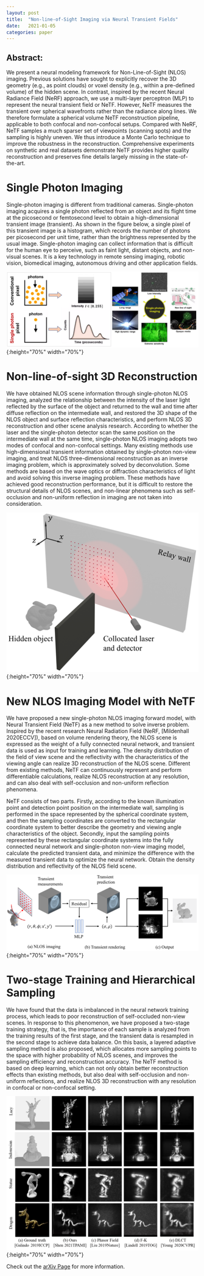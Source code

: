 ```yaml
---
layout: post
title:  "Non-line-of-Sight Imaging via Neural Transient Fields"
date:   2021-01-05
categories: paper
---
```

## Abstract:
We present a neural modeling framework for Non-Line-of-Sight (NLOS) imaging. Previous solutions have sought to explicitly recover the 3D geometry (e.g., as point clouds) or voxel density (e.g., within a pre-defined volume) of the hidden scene. In contrast, inspired by the recent Neural Radiance Field (NeRF) approach, we use a multi-layer perceptron (MLP) to represent the neural transient field or NeTF. However, NeTF measures the transient over spherical wavefronts rather than the radiance along lines. We therefore formulate a spherical volume NeTF reconstruction pipeline, applicable to both confocal and non-confocal setups. Compared with NeRF, NeTF samples a much sparser set of viewpoints (scanning spots) and the sampling is highly uneven. We thus introduce a Monte Carlo technique to improve the robustness in the reconstruction. Comprehensive experiments on synthetic and real datasets demonstrate NeTF provides higher quality reconstruction and preserves fine details largely missing in the state-of-the-art.

# Single Photon Imaging
Single-photon imaging is different from traditional cameras. Single-photon imaging acquires a single photon reflected from an object and its flight time at the picosecond or femtosecond level to obtain a high-dimensional transient image (transient). As shown in the figure below, a single pixel of this transient image is a histogram, which records the number of photons per picosecond per unit time, rather than the brightness represented by the usual image. Single-photon imaging can collect information that is difficult for the human eye to perceive, such as faint light, distant objects, and non-visual scenes. It is a key technology in remote sensing imaging, robotic vision, biomedical imaging, autonomous driving and other application fields.

![a](/NeTF_images/1.png "Single photon imaging and its application"){:height="70%" width="70%"}

# Non-line-of-sight 3D Reconstruction
We have obtained NLOS scene information through single-photon NLOS imaging, analyzed the relationship between the intensity of the laser light reflected by the surface of the object and returned to the wall and time after diffuse reflection on the intermediate wall, and restored the 3D shape of the NLOS object and surface reflection characteristics, and perform NLOS 3D reconstruction and other scene analysis research. According to whether the laser and the single-photon detector scan the same position on the intermediate wall at the same time, single-photon NLOS imaging adopts two modes of confocal and non-confocal settings. Many existing methods use high-dimensional transient information obtained by single-photon non-view imaging, and treat NLOS three-dimensional reconstruction as an inverse imaging problem, which is approximately solved by deconvolution. Some methods are based on the wave optics or diffraction characteristics of light and avoid solving this inverse imaging problem. These methods have achieved good reconstruction performance, but it is difficult to restore the structural details of NLOS scenes, and non-linear phenomena such as self-occlusion and non-uniform reflection in imaging are not taken into consideration.

![b](/NeTF_images/2.png "Single-photon NLOS imaging confocal setting. The laser scanning point and the single photon detector detecting point are at the same position on the wall"){:height="70%" width="70%"}

# New NLOS Imaging Model with NeTF
We have proposed a new single-photon NLOS imaging forward model, with Neural Transient Field (NeTF) as a new method to solve inverse problem. Inspired by the recent research Neural Radiation Field (NeRF, [Mildenhall 2020ECCV]), based on volume rendering theory, the NLOS scene is expressed as the weight of a fully connected neural network, and transient data is used as input for training and learning. The density distribution of the field of view scene and the reflectivity with the characteristics of the viewing angle can realize 3D reconstruction of the NLOS scene. Different from existing methods, NeTF can continuously represent and perform differentiable calculations, realize NLOS reconstruction at any resolution, and can also deal with self-occlusion and non-uniform reflection phenomena.

NeTF consists of two parts. Firstly, according to the known illumination point and detection point position on the intermediate wall, sampling is performed in the space represented by the spherical coordinate system, and then the sampling coordinates are converted to the rectangular coordinate system to better describe the geometry and viewing angle characteristics of the object. Secondly, input the sampling points represented by these rectangular coordinate systems into the fully connected neural network and single-photon non-view imaging model, calculate the predicted transient data, and minimize the difference with the measured transient data to optimize the neural network. Obtain the density distribution and reflectivity of the NLOS field scene.

![c](/NeTF_images/3.png "Pipeline of NeTF"){:height="70%" width="70%"}

# Two-stage Training and Hierarchical Sampling

We have found that the data is imbalanced in the neural network training process, which leads to poor reconstruction of self-occluded non-view scenes. In response to this phenomenon, we have proposed a two-stage training strategy, that is, the importance of each sample is analyzed from the training results of the first stage, and the transient data is resampled in the second stage to achieve data balance. On this basis, a layered adaptive sampling method is also proposed, which allocates more sampling points to the space with higher probability of NLOS scenes, and improves the sampling efficiency and reconstruction accuracy. The NeTF method is based on deep learning, which can not only obtain better reconstruction effects than existing methods, but also deal with self-occlusion and non-uniform reflections, and realize NLOS 3D reconstruction with any resolution in confocal or non-confocal setting.

![d](/NeTF_images/4.png "Performance of NeTF vs. SOTA methods on syhthetic data and real data"){:height="70%" width="70%"}

<!-- ![setting](/_posts/image16_setting.png "Magic Gardens") -->
<!-- ![a](/images/1.png){:height="70%" width="70%"} -->
<!-- ![b](/images/image16_setting.png){:height="100%" width="100%"} -->
<!-- ![b](_posts/image16_setting.png "RUNOOBb")
![c](/image16_setting.png "RUNOOBc")
![d](image16_setting.png "RUNOOBd") -->

Check out the [arXiv Page][arXiv] for more information.

[arXiv]: https://arxiv.org/abs/2101.00373
